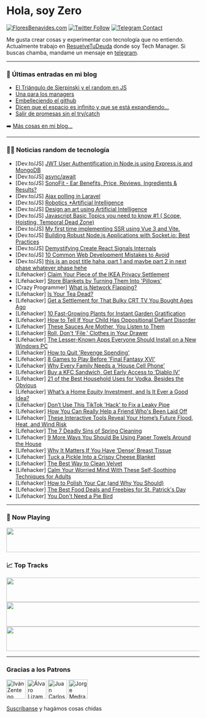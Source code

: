 # Hola, soy Zero

[![FloresBenavides.com](https://img.shields.io/website?down_message=oops&label=MiBlog&style=for-the-badge&up_message=online&url=https%3A%2F%2Ffloresbenavides.com)](https://floresbenavides.com) [![Twitter Follow](https://img.shields.io/twitter/follow/ZeroDragon?color=%231DA1F2&label=Follow&logo=twitter&logoColor=ffffff&style=for-the-badge)](https://twitter.com/zerodragon) [![Telegram Contact](https://img.shields.io/badge/escr%C3%ADbeme-ZeroDragon-%2326A5E4?style=for-the-badge&logo=telegram)](https://t.me/zerodragon)

Me gusta crear cosas y experimentar con tecnología que no entiendo.
Actualmente trabajo en [ResuelveTuDeuda](http://github.com/resuelve) donde soy Tech Manager.
Si buscas chamba, mandame un mensaje en [telegram](https://t.me/zerodragon).

---

### 📕 Últimas entradas en mi blog
<!-- BLOG-POST-LIST:START -->
- [El Triángulo de Sierpinski y el random en JS](https://floresbenavides.com/el-triangulo-de-sierpinski-y-el-random-en-js/)
- [Una para los managers](https://floresbenavides.com/una-para-los-managers/)
- [Embelleciendo el github](https://floresbenavides.com/embelleciendo-el-github/)
- [Dicen que el espacio es infinito y que se está expandiendo…](https://floresbenavides.com/dicen-que-el-espacio-es-infinito-y-que-se-esta-expandiendo/)
- [Salir de promesas sin el try/catch](https://floresbenavides.com/salir-de-promesas-sin-el-try-catch/)
<!-- BLOG-POST-LIST:END -->

➡️ [Más cosas en mi blog...](https://floresbenavides.com)

---

### 👨‍💻 Noticias random de tecnología
<!-- TECH-POSTS:START -->
- [Dev.to/JS] [JWT User Authentification in Node.js using Express.js and MongoDB](https://dev.to/kristinadev/jwt-user-authentification-in-nodejs-using-expressjs-and-mongodb-8ko)
- [Dev.to/JS] [async/await](https://dev.to/stackdiary/asyncawait-35im)
- [Dev.to/JS] [SonoFit - Ear Benefits, Price, Reviews, Ingredients &amp; Results?](https://dev.to/sonofitfac80908/sonofit-ear-benefits-price-reviews-ingredients-results-2d5a)
- [Dev.to/JS] [Ajax polling in Laravel](https://dev.to/debo2696/ajax-polling-in-laravel-5cm3)
- [Dev.to/JS] [Robotics *Artificial Intelligence](https://dev.to/baljeet975/robotics-artificial-intelligence-38j1)
- [Dev.to/JS] [Design an art using Artificial Intelligence](https://dev.to/baljeet975/design-an-art-using-artificial-intelligence-1l13)
- [Dev.to/JS] [Javascript Basic Topics you need to know #1 &lpar; Scope, Hoisting, Temporal Dead Zone&rpar;](https://dev.to/liobouchan/javascript-basic-topics-you-need-to-know-1-scope-hoisting-temporal-dead-zone-1h9f)
- [Dev.to/JS] [My first time implementing SSR using Vue 3 and Vite.](https://dev.to/akbarnafisa/my-first-time-implementing-ssr-using-vue-3-and-vite-e06)
- [Dev.to/JS] [Building Robust Node.js Applications with Socket.io: Best Practices](https://dev.to/olatisunkanmi/building-robust-nodejs-applications-with-socketio-best-practices-5hm5)
- [Dev.to/JS] [Demystifying Create React Signals Internals](https://dev.to/dai_shi/demystifying-create-react-signals-internals-5f40)
- [Dev.to/JS] [10 Common Web Development Mistakes to Avoid](https://dev.to/iamsatyanchal/10-common-web-development-mistakes-to-avoid-2895)
- [Dev.to/JS] [this is an post title haha :part 1 and maybe part 2 in next phase whatever phase hehe](https://dev.to/narenmagarz/this-is-an-post-title-haha-part-1-and-maybe-part-2-in-next-phase-18b7)
- [Lifehacker] [Claim Your Piece of the IKEA Privacy Settlement](https://lifehacker.com/ikea-violated-your-privacy-get-your-settlement-1850228778)
- [Lifehacker] [Store Blankets by Turning Them Into &#39;Pillows&#39;](https://lifehacker.com/store-blankets-by-turning-them-into-pillows-1850228558)
- [Crazy Programmer] [What is Network Flapping?](https://www.thecrazyprogrammer.com/2023/03/network-flapping.html)
- [Lifehacker] [Is Your Tea Dead?](https://lifehacker.com/is-your-tea-dead-1850224958)
- [Lifehacker] [Get a Settlement for That Bulky CRT TV You Bought Ages Ago](https://lifehacker.com/get-a-settlement-for-that-bulky-crt-tv-you-bought-ages-1850225402)
- [Lifehacker] [10 Fast-Growing Plants for Instant Garden Gratification](https://lifehacker.com/10-fast-growing-plants-for-instant-garden-gratification-1850175200)
- [Lifehacker] [How to Tell If Your Child Has Oppositional Defiant Disorder](https://lifehacker.com/how-to-tell-if-your-child-has-oppositional-defiant-diso-1850226002)
- [Lifehacker] [These Sauces Are Mother, You Listen to Them](https://lifehacker.com/these-sauces-are-mother-you-listen-to-them-1850219813)
- [Lifehacker] [Roll, Don&#39;t &#39;File,&#39; Clothes in Your Drawer](https://lifehacker.com/roll-dont-file-clothes-in-your-drawer-1850224384)
- [Lifehacker] [The Lesser-Known Apps Everyone Should Install on a New Windows PC](https://lifehacker.com/the-lesser-known-apps-everyone-should-install-on-a-new-1850223434)
- [Lifehacker] [How to Quit &#39;Revenge Spending&#39;](https://lifehacker.com/how-to-quit-revenge-spending-1850219784)
- [Lifehacker] [8 Games to Play Before &#39;Final Fantasy XVI&#39;](https://lifehacker.com/8-games-to-play-before-final-fantasy-xvi-1850221889)
- [Lifehacker] [Why Every Family Needs a &#39;House Cell Phone&#39;](https://lifehacker.com/maybe-your-family-needs-a-house-cell-phone-1850220171)
- [Lifehacker] [Buy a KFC Sandwich, Get Early Access to ‘Diablo IV’](https://lifehacker.com/buy-a-kfc-sandwich-get-early-access-to-diablo-iv-1850219897)
- [Lifehacker] [21 of the Best Household Uses for Vodka, Besides the Obvious](https://lifehacker.com/18-of-the-best-uses-for-vodka-besides-the-obvious-1849769532)
- [Lifehacker] [What’s a Home Equity Investment, and Is It Ever a Good Idea?](https://lifehacker.com/what-s-a-home-equity-investment-and-is-it-ever-a-good-1850219402)
- [Lifehacker] [Don’t Use This TikTok &#39;Hack&#39; to Fix a Leaky Pipe](https://lifehacker.com/don-t-use-this-tiktok-hack-to-fix-a-leaky-pipe-1850218501)
- [Lifehacker] [How You Can Really Help a Friend Who&#39;s Been Laid Off](https://lifehacker.com/how-you-can-really-help-a-friend-whos-been-laid-off-1850217478)
- [Lifehacker] [These Interactive Tools Reveal Your Home’s Future Flood, Heat, and Wind Risk](https://lifehacker.com/these-interactive-tools-reveal-your-home-s-future-flood-1850214492)
- [Lifehacker] [The 7 Deadly Sins of Spring Cleaning](https://lifehacker.com/the-7-deadly-sins-of-spring-cleaning-1850214755)
- [Lifehacker] [9 More Ways You Should Be Using Paper Towels Around the House](https://lifehacker.com/9-more-ways-you-should-be-using-paper-towels-around-the-1850213806)
- [Lifehacker] [Why It Matters If You Have ‘Dense’ Breast Tissue](https://lifehacker.com/why-it-matters-if-you-have-dense-breast-tissue-1850214162)
- [Lifehacker] [Tuck a Pickle Into a Crispy Cheese Blanket](https://lifehacker.com/tuck-a-pickle-into-a-crispy-cheese-blanket-1850213594)
- [Lifehacker] [The Best Way to Clean Velvet](https://lifehacker.com/the-best-way-to-clean-velvet-1850208394)
- [Lifehacker] [Calm Your Worried Mind With These Self-Soothing Techniques for Adults](https://lifehacker.com/calm-your-worried-mind-with-these-self-soothing-techniq-1850208405)
- [Lifehacker] [How to Polish Your Car &lpar;and Why You Should&rpar;](https://lifehacker.com/how-to-polish-your-car-and-why-you-should-1850208412)
- [Lifehacker] [The Best Food Deals and Freebies for St. Patrick&#39;s Day](https://lifehacker.com/the-best-food-deals-and-freebies-for-st-patricks-day-1850208431)
- [Lifehacker] [You Don&#39;t Need a Pie Bird](https://lifehacker.com/you-dont-need-a-pie-bird-1850213445)<!-- TECH-POSTS:END -->

---

### 🎵 Now Playing
<a href="https://spotify-now-playing-dun.vercel.app/now-playing?open"><img src="https://spotify-now-playing-dun.vercel.app/now-playing" width="540" height="64"></a>

### 📈 Top Tracks
<a href="https://spotify-now-playing-dun.vercel.app/top-tracks?i=1&open"><img src="https://spotify-now-playing-dun.vercel.app/top-tracks?i=1" width="540" height="64"></a>
<a href="https://spotify-now-playing-dun.vercel.app/top-tracks?i=2&open"><img src="https://spotify-now-playing-dun.vercel.app/top-tracks?i=2" width="540" height="64"></a>
<a href="https://spotify-now-playing-dun.vercel.app/top-tracks?i=3&open"><img src="https://spotify-now-playing-dun.vercel.app/top-tracks?i=3" width="540" height="64"></a>

---

### Gracias a los Patrons
[<img src="https://avatars.githubusercontent.com/u/243380?v=4" alt="Iván Zenteno" width="50px">](https://github.com/k001) [<img src="https://avatars.githubusercontent.com/u/19955639?v=4" alt="Álvaro Lizama" width="50px">](https://github.com/alvarolizama) [<img src="https://avatars.githubusercontent.com/u/2718753?v=4" alt="Juan Carlos Ruiz" width="50px">](https://github.com/JuanCrg90) [<img src="https://avatars.githubusercontent.com/u/37025?v=4" alt="Jorge Medrano" width="50px">](https://github.com/h1pp1e) 

[Suscríbanse](https://www.patreon.com/zerodragon) y hagámos cosas chidas
